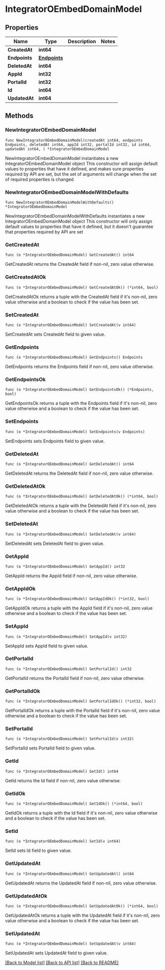 # IntegratorOEmbedDomainModel

## Properties

Name | Type | Description | Notes
------------ | ------------- | ------------- | -------------
**CreatedAt** | **int64** |  | 
**Endpoints** | [**Endpoints**](Endpoints.md) |  | 
**DeletedAt** | **int64** |  | 
**AppId** | **int32** |  | 
**PortalId** | **int32** |  | 
**Id** | **int64** |  | 
**UpdatedAt** | **int64** |  | 

## Methods

### NewIntegratorOEmbedDomainModel

`func NewIntegratorOEmbedDomainModel(createdAt int64, endpoints Endpoints, deletedAt int64, appId int32, portalId int32, id int64, updatedAt int64, ) *IntegratorOEmbedDomainModel`

NewIntegratorOEmbedDomainModel instantiates a new IntegratorOEmbedDomainModel object
This constructor will assign default values to properties that have it defined,
and makes sure properties required by API are set, but the set of arguments
will change when the set of required properties is changed

### NewIntegratorOEmbedDomainModelWithDefaults

`func NewIntegratorOEmbedDomainModelWithDefaults() *IntegratorOEmbedDomainModel`

NewIntegratorOEmbedDomainModelWithDefaults instantiates a new IntegratorOEmbedDomainModel object
This constructor will only assign default values to properties that have it defined,
but it doesn't guarantee that properties required by API are set

### GetCreatedAt

`func (o *IntegratorOEmbedDomainModel) GetCreatedAt() int64`

GetCreatedAt returns the CreatedAt field if non-nil, zero value otherwise.

### GetCreatedAtOk

`func (o *IntegratorOEmbedDomainModel) GetCreatedAtOk() (*int64, bool)`

GetCreatedAtOk returns a tuple with the CreatedAt field if it's non-nil, zero value otherwise
and a boolean to check if the value has been set.

### SetCreatedAt

`func (o *IntegratorOEmbedDomainModel) SetCreatedAt(v int64)`

SetCreatedAt sets CreatedAt field to given value.


### GetEndpoints

`func (o *IntegratorOEmbedDomainModel) GetEndpoints() Endpoints`

GetEndpoints returns the Endpoints field if non-nil, zero value otherwise.

### GetEndpointsOk

`func (o *IntegratorOEmbedDomainModel) GetEndpointsOk() (*Endpoints, bool)`

GetEndpointsOk returns a tuple with the Endpoints field if it's non-nil, zero value otherwise
and a boolean to check if the value has been set.

### SetEndpoints

`func (o *IntegratorOEmbedDomainModel) SetEndpoints(v Endpoints)`

SetEndpoints sets Endpoints field to given value.


### GetDeletedAt

`func (o *IntegratorOEmbedDomainModel) GetDeletedAt() int64`

GetDeletedAt returns the DeletedAt field if non-nil, zero value otherwise.

### GetDeletedAtOk

`func (o *IntegratorOEmbedDomainModel) GetDeletedAtOk() (*int64, bool)`

GetDeletedAtOk returns a tuple with the DeletedAt field if it's non-nil, zero value otherwise
and a boolean to check if the value has been set.

### SetDeletedAt

`func (o *IntegratorOEmbedDomainModel) SetDeletedAt(v int64)`

SetDeletedAt sets DeletedAt field to given value.


### GetAppId

`func (o *IntegratorOEmbedDomainModel) GetAppId() int32`

GetAppId returns the AppId field if non-nil, zero value otherwise.

### GetAppIdOk

`func (o *IntegratorOEmbedDomainModel) GetAppIdOk() (*int32, bool)`

GetAppIdOk returns a tuple with the AppId field if it's non-nil, zero value otherwise
and a boolean to check if the value has been set.

### SetAppId

`func (o *IntegratorOEmbedDomainModel) SetAppId(v int32)`

SetAppId sets AppId field to given value.


### GetPortalId

`func (o *IntegratorOEmbedDomainModel) GetPortalId() int32`

GetPortalId returns the PortalId field if non-nil, zero value otherwise.

### GetPortalIdOk

`func (o *IntegratorOEmbedDomainModel) GetPortalIdOk() (*int32, bool)`

GetPortalIdOk returns a tuple with the PortalId field if it's non-nil, zero value otherwise
and a boolean to check if the value has been set.

### SetPortalId

`func (o *IntegratorOEmbedDomainModel) SetPortalId(v int32)`

SetPortalId sets PortalId field to given value.


### GetId

`func (o *IntegratorOEmbedDomainModel) GetId() int64`

GetId returns the Id field if non-nil, zero value otherwise.

### GetIdOk

`func (o *IntegratorOEmbedDomainModel) GetIdOk() (*int64, bool)`

GetIdOk returns a tuple with the Id field if it's non-nil, zero value otherwise
and a boolean to check if the value has been set.

### SetId

`func (o *IntegratorOEmbedDomainModel) SetId(v int64)`

SetId sets Id field to given value.


### GetUpdatedAt

`func (o *IntegratorOEmbedDomainModel) GetUpdatedAt() int64`

GetUpdatedAt returns the UpdatedAt field if non-nil, zero value otherwise.

### GetUpdatedAtOk

`func (o *IntegratorOEmbedDomainModel) GetUpdatedAtOk() (*int64, bool)`

GetUpdatedAtOk returns a tuple with the UpdatedAt field if it's non-nil, zero value otherwise
and a boolean to check if the value has been set.

### SetUpdatedAt

`func (o *IntegratorOEmbedDomainModel) SetUpdatedAt(v int64)`

SetUpdatedAt sets UpdatedAt field to given value.



[[Back to Model list]](../README.md#documentation-for-models) [[Back to API list]](../README.md#documentation-for-api-endpoints) [[Back to README]](../README.md)



